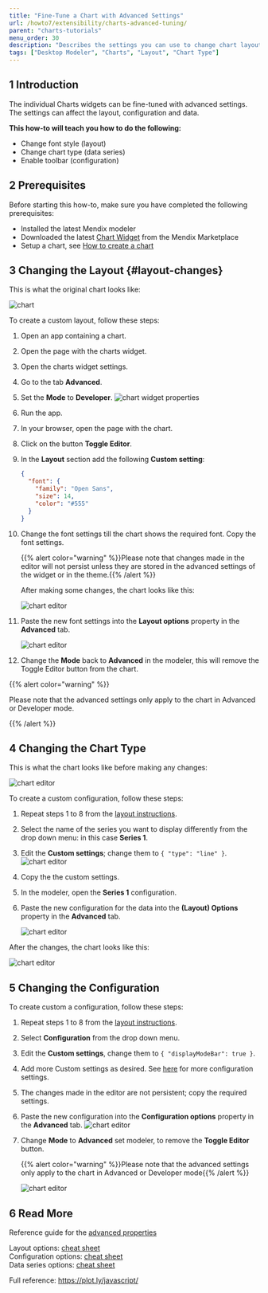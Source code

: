 ```yaml
---
title: "Fine-Tune a Chart with Advanced Settings"
url: /howto7/extensibility/charts-advanced-tuning/
parent: "charts-tutorials"
menu_order: 30
description: "Describes the settings you can use to change chart layouts and types"
tags: ["Desktop Modeler", "Charts", "Layout", "Chart Type"]
---
```


## 1 Introduction

The individual Charts widgets can be fine-tuned with advanced settings. The settings can affect the layout, configuration and data.

**This how-to will teach you how to do the following:**  

* Change font style (layout)
* Change chart type (data series)
* Enable toolbar (configuration)

## 2 Prerequisites

Before starting this how-to, make sure you have completed the following prerequisites:

* Installed the latest Mendix modeler
* Downloaded the latest [Chart Widget](/appstore/widgets/charts/) from the Mendix Marketplace
* Setup a chart, see [How to create a chart](/howto7/extensibility/charts-basic-create/)

## 3 Changing the Layout {#layout-changes}

This is what the original chart looks like:

![chart](/attachments/howto7/extensibility/charts-tutorials/charts-advanced-tuning/charts-toggle-editor.png)

To create a custom layout, follow these steps:

1. Open an app containing a chart.
2. Open the page with the charts widget.
3. Open the charts widget settings.
4. Go to the tab **Advanced**.
5. Set the **Mode** to **Developer**.
    ![chart widget properties](/attachments/howto7/extensibility/charts-tutorials/charts-advanced-tuning/charts-widget-properties-advanced.png)
6. Run the app.
7. In your browser, open the page with the chart.
8. Click on the button **Toggle Editor**.
9. In the **Layout** section add the following **Custom setting**:

    ```json
    {
      "font": {
        "family": "Open Sans",
        "size": 14,
        "color": "#555"
      }
    }
    ```
10. Change the font settings till the chart shows the required font. Copy the font settings.

    {{% alert color="warning" %}}Please note that changes made in the editor will not persist unless they are stored in the advanced settings of the widget or in the theme.{{% /alert %}}

    After making some changes, the chart looks like this:

    ![chart editor](/attachments/howto7/extensibility/charts-tutorials/charts-advanced-tuning/charts-toggle-editor-open.png)

11. Paste the new font settings into the **Layout options** property in the **Advanced** tab.

    ![chart editor](/attachments/howto7/extensibility/charts-tutorials/charts-advanced-tuning/charts-widget-properties-advanced-layout.png)

12. Change the **Mode** back to **Advanced** in the  modeler, this will remove the Toggle Editor button from the chart.  

{{% alert color="warning" %}}

Please note that the advanced settings only apply to the chart in Advanced or Developer mode.

{{% /alert %}}

## 4 Changing the Chart Type

This is what the chart looks like before making any changes:

![chart editor](/attachments/howto7/extensibility/charts-tutorials/charts-advanced-tuning/charts-widget-bar.png)

To create a custom configuration, follow these steps:

1. Repeat steps 1 to 8 from the [layout instructions](#layout-changes).
2. Select the name of the series you want to display differently from the drop down menu: in this case **Series 1**.
3. Edit the **Custom settings**; change them to `{ "type": "line" }`.
    ![chart editor](/attachments/howto7/extensibility/charts-tutorials/charts-advanced-tuning/charts-widget-bar-line-combination.png)
4. Copy the the custom settings.
5. In the modeler, open the **Series 1** configuration.
6. Paste the new configuration for the data into the **(Layout) Options** property in the **Advanced** tab.

    ![chart editor](/attachments/howto7/extensibility/charts-tutorials/charts-advanced-tuning/charts-widget-bar-line-combination-properties.png)

After the changes, the chart looks like this:

![chart editor](/attachments/howto7/extensibility/charts-tutorials/charts-advanced-tuning/charts-widget-bar-line-combination-result.png)

## 5 Changing the Configuration 

To create custom a configuration, follow these steps:

1. Repeat steps 1 to 8 from the [layout instructions](#layout-changes).
2. Select **Configuration** from the drop down menu.
3. Edit the **Custom settings**, change them to `{ "displayModeBar": true }`.
4. Add more Custom settings as desired. See [here](https://plot.ly/javascript/configuration-options/) for more configuration settings.
5. The changes made in the editor are not persistent; copy the required settings.
6. Paste the new configuration into the **Configuration options** property in the **Advanced** tab.
    ![chart editor](/attachments/howto7/extensibility/charts-tutorials/charts-advanced-tuning/charts-widget-properties-advanced-config.png)
7. Change **Mode** to **Advanced** set modeler, to remove the **Toggle Editor** button.

    {{% alert color="warning" %}}Please note that the advanced settings only apply to the chart in Advanced or Developer mode{{% /alert %}}

    ![chart editor](/attachments/howto7/extensibility/charts-tutorials/charts-advanced-tuning/charts-config-toolbar.png)

## 6 Read More

Reference guide for the [advanced properties](/refguide7/charts-configuration/#advanced)

Layout options: [cheat sheet](/refguide7/charts-advanced-cheat-sheet/#layout-all)  
Configuration options: [cheat sheet](/refguide7/charts-advanced-cheat-sheet/#config-options)  
Data series options: [cheat sheet](/refguide7/charts-advanced-cheat-sheet/#data-series)  

Full reference: https://plot.ly/javascript/
